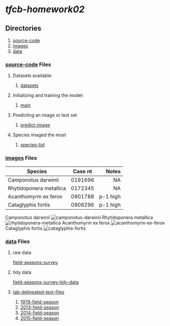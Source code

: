 # *tfcb-homework02*
## Directories
1. [source-code](../main/source-code)
2. [images](../main/images)
3. [data](../main/data)
### [source-code](../main/source-code) Files
1. Datasets available:

   1. [datasets](../main/source-code/2020-10-18_dataset_01.py)
   
2. Initializing and training the model:

   1. [main](../main/source-code/2020-10-18_main_01.py)
   
3. Predicting an image or test set

   1. [predict-image](../main/source-code/2020-10-18_predict-image_01.py)
   
4. Species imaged the most

   1. [species-list](../main/source-code/2020-10-18_species-list_01.py)
   
### [images](../main/images) Files
|        Species        | Case nt |   Notes  |
|-----------------------|:-------:|---------:|
|  Camponotus darwinii  | 0191696 |    NA    |
|Rhytidoponera metallica| 0172345 |    NA    |
|  Acanthomyrm ex ferox | 0901788 | p-1 high |
|   Cataglyphis fortis  | 0906296 | p-1 high |

Camponotus darwinii ![camponotus-darwinii](../main/images/2020-10-18_camponotus-darwinii_casent-0191696_01.jpg "Camponotus darwinii")
Rhytidoponera metallica ![rhytidoponera-metallica](../main/images/2020-10-18_rhytidoponera-metallica_casent-0172345_01.jpg "Rhytidoponera metallica")
Acanthomyrm ex ferox ![acanthomyrm-ex-ferox](../main/images/2020-10-18_acanthomyrm-ex-ferox_casent-0901788-p-1-high_01.jpg "Acanthomyrm ex ferox")
Cataglyphis fortis ![cataglyphis-fortis](../main/images/2020-10-18_cataglyphis-fortis_casent-0906296-p-1-high_01.jpg "Cataglyphis fortis")

### [data](../main/data) Files
1. raw data
 
   [field-seasons-survey](../main/data/2020-10-18_field-seasons_survey-data-01.xlsx)
   
2. tidy data

   [field-seasons-survey-tidy-data](../main/data/2020-10-19_field-seasons_survey-tidy-data-01.xlsx)
   
3. [tab-delineated-text-files](../main/data/tab-delineated-text-files)
   1. [1978-field-season](../main/data/tab-delineated-text-files/2020-10-19_1978-field-season_survey-tidy-data-01.txt)
   2. [2013-field-season](../main/data/tab-delineated-text-files/2020-10-19_2013-field-season_survey-tidy-data-01.txt)
   3. [2014-field-season](../main/data/tab-delineated-text-files/2020-10-19_2014-field-season_survey-tidy-data-01.txt)
   4. [2015-field-season](../main/data/tab-delineated-text-files/2020-10-19_2015-field-season_survey-tidy-data-01.txt)
